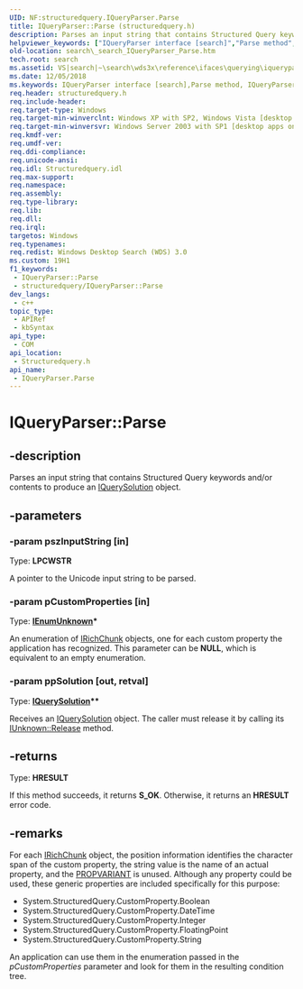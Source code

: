 ```yaml
---
UID: NF:structuredquery.IQueryParser.Parse
title: IQueryParser::Parse (structuredquery.h)
description: Parses an input string that contains Structured Query keywords and/or contents to produce an IQuerySolution object.
helpviewer_keywords: ["IQueryParser interface [search]","Parse method","IQueryParser.Parse","IQueryParser::Parse","Parse","Parse method [search]","Parse method [search]","IQueryParser interface","_search_IQueryParser_Parse","search._search_IQueryParser_Parse","structuredquery/IQueryParser::Parse"]
old-location: search\_search_IQueryParser_Parse.htm
tech.root: search
ms.assetid: VS|search|~\search\wds3x\reference\ifaces\querying\iqueryparser\parse.htm
ms.date: 12/05/2018
ms.keywords: IQueryParser interface [search],Parse method, IQueryParser.Parse, IQueryParser::Parse, Parse, Parse method [search], Parse method [search],IQueryParser interface, _search_IQueryParser_Parse, search._search_IQueryParser_Parse, structuredquery/IQueryParser::Parse
req.header: structuredquery.h
req.include-header: 
req.target-type: Windows
req.target-min-winverclnt: Windows XP with SP2, Windows Vista [desktop apps only]
req.target-min-winversvr: Windows Server 2003 with SP1 [desktop apps only]
req.kmdf-ver: 
req.umdf-ver: 
req.ddi-compliance: 
req.unicode-ansi: 
req.idl: Structuredquery.idl
req.max-support: 
req.namespace: 
req.assembly: 
req.type-library: 
req.lib: 
req.dll: 
req.irql: 
targetos: Windows
req.typenames: 
req.redist: Windows Desktop Search (WDS) 3.0
ms.custom: 19H1
f1_keywords:
 - IQueryParser::Parse
 - structuredquery/IQueryParser::Parse
dev_langs:
 - c++
topic_type:
 - APIRef
 - kbSyntax
api_type:
 - COM
api_location:
 - Structuredquery.h
api_name:
 - IQueryParser.Parse
---
```


# IQueryParser::Parse


## -description

Parses an input string that contains Structured Query keywords and/or contents to produce an <a href="https://docs.microsoft.com/windows/desktop/api/structuredquery/nn-structuredquery-iquerysolution">IQuerySolution</a> object.

## -parameters

### -param pszInputString [in]

Type: <b>LPCWSTR</b>

A pointer to the Unicode input string to be parsed.

### -param pCustomProperties [in]

Type: <b><a href="https://docs.microsoft.com/windows/desktop/api/objidl/nn-objidl-ienumunknown">IEnumUnknown</a>*</b>

An enumeration of <a href="https://docs.microsoft.com/windows/desktop/api/structuredquerycondition/nn-structuredquerycondition-irichchunk">IRichChunk</a> objects, one for each custom property the application has recognized. This parameter can be <b>NULL</b>, which is equivalent to an empty enumeration.

### -param ppSolution [out, retval]

Type: <b><a href="https://docs.microsoft.com/windows/desktop/api/structuredquery/nn-structuredquery-iquerysolution">IQuerySolution</a>**</b>

Receives an <a href="https://docs.microsoft.com/windows/desktop/api/structuredquery/nn-structuredquery-iquerysolution">IQuerySolution</a> object. The caller must release it by calling its <a href="https://docs.microsoft.com/windows/desktop/api/unknwn/nf-unknwn-iunknown-release">IUnknown::Release</a> method.

## -returns

Type: <b>HRESULT</b>

If this method succeeds, it returns <b xmlns:loc="http://microsoft.com/wdcml/l10n">S_OK</b>. Otherwise, it returns an <b xmlns:loc="http://microsoft.com/wdcml/l10n">HRESULT</b> error code.

## -remarks

For each <a href="https://docs.microsoft.com/windows/desktop/api/structuredquerycondition/nn-structuredquerycondition-irichchunk">IRichChunk</a> object, the position information identifies the character span of the custom property, the string value is the name of an actual property, and the <a href="https://docs.microsoft.com/windows/desktop/api/propidl/ns-propidl-propvariant">PROPVARIANT</a> is unused. Although any property could be used, these generic properties are included specifically for this purpose:
        

<ul>
<li>System.StructuredQuery.CustomProperty.Boolean</li>
<li>System.StructuredQuery.CustomProperty.DateTime</li>
<li>System.StructuredQuery.CustomProperty.Integer</li>
<li>System.StructuredQuery.CustomProperty.FloatingPoint</li>
<li>System.StructuredQuery.CustomProperty.String</li>
</ul>
An application can use them in the enumeration passed in the <i>pCustomProperties</i> parameter and look for them in the resulting condition tree.

